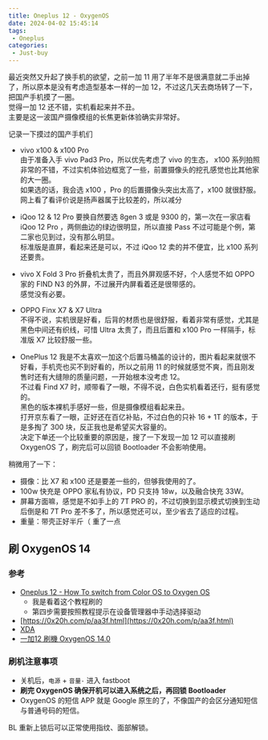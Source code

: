 ```yaml
---
title: Oneplus 12 - OxygenOS
date: 2024-04-02 15:45:14
tags:
 - Oneplus
categories:
 - Just-buy
---
```


最近突然又升起了换手机的欲望，之前一加 11 用了半年不是很满意就二手出掉了，所以原本是没有考虑造型基本一样的一加 12，不过这几天去商场转了一下，把国产手机摸了一圈。  
觉得一加 12 还不错，实机看起来并不丑。  
主要是这一波国产摄像模组的长焦更新体验确实非常好。   

记录一下摸过的国产手机们  
<!--more-->

- vivo x100 & x100 Pro  
由于准备入手 vivo Pad3 Pro，所以优先考虑了 vivo 的生态， x100 系列拍照非常的不错，不过实机体验边框宽了一些，前置摄像头的挖孔感觉也比其他家的大一圈。  
如果选的话，我会选 x100 ，Pro 的后置摄像头突出太高了，x100 就很舒服。  
网上看了看评价说是扬声器属于比较差的，所以减分 

- iQoo 12 & 12 Pro 
要换自然要选 8gen 3 或是 9300 的，第一次在一家店看 iQoo 12 Pro ，两侧曲边的绿边很明显，所以直接 Pass 不过可能是个例，第二家也见到过，没有那么明显。  
标准版是直屏，看起来还是可以，不过 iQoo 12 卖的并不便宜，比 x100 系列还要贵。  

- vivo X Fold 3 Pro
折叠机太贵了，而且外屏观感不好，个人感觉不如 OPPO 家的 FIND N3 的外屏，不过展开内屏看着还是很带感的。  
感觉没有必要。  

- OPPO Finx X7 & X7 Ultra  
不得不说，实机很是好看，后背的材质也是很舒服，看着非常有感觉，尤其是黑色中间还有织线，可惜 Ultra 太贵了，而且后置和 x100 Pro 一样隔手，标准版 X7 比较舒服一些。  

- OnePlus 12 
我是不太喜欢一加这个后置马桶盖的设计的，图片看起来就很不好看，手机壳也买不到好看的，所以之前用 11 的时候就感觉不爽，而且刚发售时还有大缝隙的质量问题，一开始根本没考虑 12。  
不过看 Find X7 时，顺带看了一眼，不得不说，白色实机看着还行，挺有感觉的。  
黑色的版本裸机手感好一些，但是摄像模组看起来丑。  
打开京东看了一眼，正好还在百亿补贴，不过白色的只补 16 + 1T 的版本，于是多掏了 300 块，反正我也是希望买大容量的。  
决定下单还一个比较重要的原因是，搜了一下发现一加 12 可以直接刷 OxygenOS 了，刷完后可以回锁 Bootloader 不会影响使用。  

稍微用了一下：
- 摄像：比 X7 和 x100 还是要差一些的，但够我使用的了。   
- 100w 快充是 OPPO 家私有协议，PD 只支持 18w，以及融合快充 33W。  
- 屏幕方面嘛，感觉是不如手上的 7T PRO 的，不过切换到显示模式切换到生动后倒是和 7T Pro 差不多了，所以感觉还可以，至少省去了适应的过程。  
- 重量：带壳正好半斤（ 重了一点  
 
## 刷 OxygenOS 14 

### 参考
 - [Oneplus 12 - How To switch from Color OS to Oxygen OS](https://tradingshenzhen.com/en/content/oneplus-12-how-to-switch-from-color-os-to-oxygen-os)
    - 我是看着这个教程刷的
    - 第四步需要按照教程提示在设备管理器中手动选择驱动
 - [https://0x20h.com/p/aa3f.html](https://0x20h.com/p/aa3f.html)
 - [XDA](https://xdaforums.com/t/how-to-convert-from-coloros-to-global-us-india-on-chinese-oneplus-12.4653255/)
 - [一加12 刷機 OxygenOS 14.0](https://www.mobile01.com/topicdetail.php?f=586&t=6920114)

### 刷机注意事项    
- 关机后，`电源` + `音量-` 进入 fastboot
- **刷完 OxygenOS 确保开机可以进入系统之后，再回锁 Bootloader**
- OxygenOS 的短信 APP 就是 Google 原生的了，不像国产的会区分通知短信与普通号码的短信。  

BL 重新上锁后可以正常使用指纹、面部解锁。
